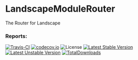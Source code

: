 # LandscapeModuleRouter
The Router for Landscape

### Reports:
[![Travis-CI](https://travis-ci.org/LandscapeFramework/LandscapeModuleURL.svg)](https://travis-ci.org/LandscapeFramework/LandscapeModuleURL)
[![codecov.io](https://codecov.io/github/LandscapeFramework/LandscapeModuleURL/coverage.svg?branch=master)](https://codecov.io/gh/LandscapeFramework/LandscapeModuleURL)
![License](https://img.shields.io/github/license/LandscapeFramework/LandscapeModuleURL.svg)
[![Latest Stable Version](https://poser.pugx.org/landscape/landscape.php.url/version)](https://packagist.org/packages/landscape/landscape.php.url)
[![Latest Unstable Version](https://poser.pugx.org/landscape/landscape.php.url/v/unstable)](https://packagist.org/packages/landscape/landscape.php.url)
[![TotalDownloads](https://poser.pugx.org/landscape/landscape.php.url/downloads)](https://packagist.org/packages/landscape/landscape.php.url)
